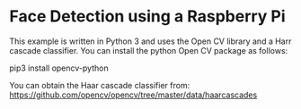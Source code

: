 # Face Detection using a Raspberry Pi

This example is written in Python 3 and uses the Open CV library and a Harr cascade classifier. You can install the python Open CV package as follows:

pip3 install opencv-python

You can obtain the Haar cascade classifier from:
https://github.com/opencv/opencv/tree/master/data/haarcascades

